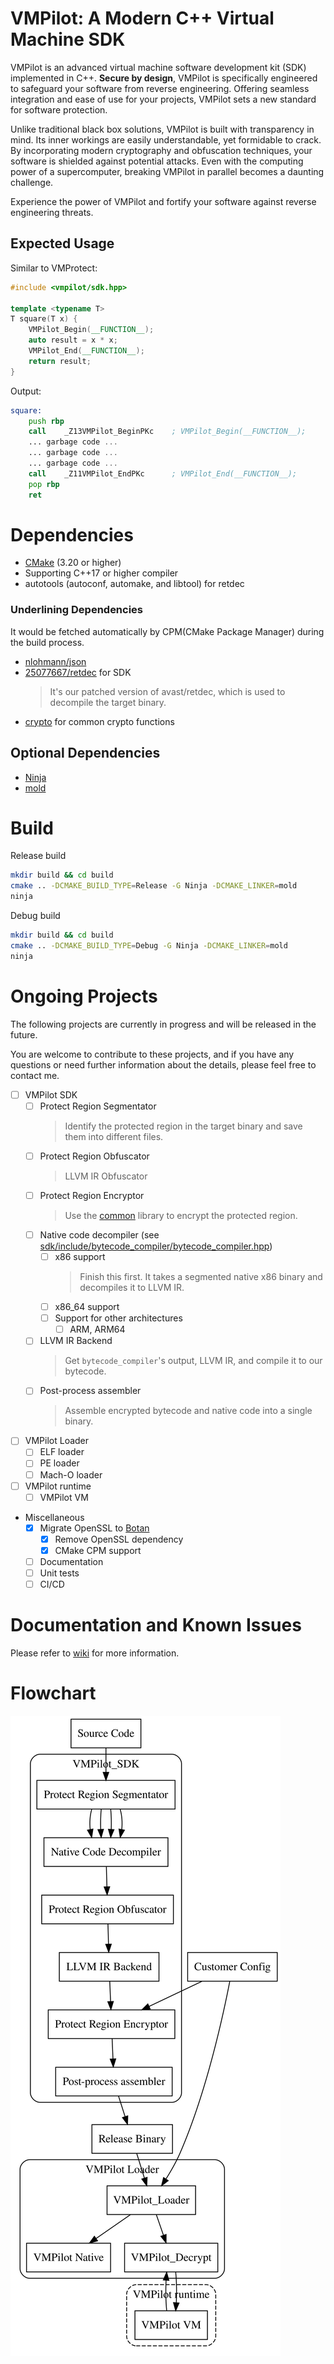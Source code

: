 # VMPilot: A Modern C++ Virtual Machine SDK

VMPilot is an advanced virtual machine software development kit (SDK) implemented in C++. **Secure by design**, VMPilot is specifically engineered to safeguard your software from reverse engineering. Offering seamless integration and ease of use for your projects, VMPilot sets a new standard for software protection.

Unlike traditional black box solutions, VMPilot is built with transparency in mind. Its inner workings are easily understandable, yet formidable to crack. By incorporating modern cryptography and obfuscation techniques, your software is shielded against potential attacks. Even with the computing power of a supercomputer, breaking VMPilot in parallel becomes a daunting challenge.

Experience the power of VMPilot and fortify your software against reverse engineering threats.

## Expected Usage
Similar to VMProtect:
```cpp
#include <vmpilot/sdk.hpp>

template <typename T>
T square(T x) {
    VMPilot_Begin(__FUNCTION__);
    auto result = x * x;
    VMPilot_End(__FUNCTION__);
    return result;
}
```

Output:
```asm
square:
    push rbp
    call    _Z13VMPilot_BeginPKc    ; VMPilot_Begin(__FUNCTION__);
    ... garbage code ...
    ... garbage code ...
    ... garbage code ...
    call    _Z11VMPilot_EndPKc      ; VMPilot_End(__FUNCTION__);
    pop rbp
    ret
```

# Dependencies
- [CMake](https://cmake.org/download/) (3.20 or higher)
- Supporting C++17 or higher compiler
- autotools (autoconf, automake, and libtool) for retdec

### Underlining Dependencies
It would be fetched automatically by CPM(CMake Package Manager) during the build process.
- [nlohmann/json](https://github.com/nlohmann/json)
- [25077667/retdec](https://github.com/25077667/retdec) for SDK
    > It's our patched version of avast/retdec, which is used to decompile the target binary.
- [crypto](https://github.com/25077667/VMPilot-crypto) for common crypto functions

## Optional Dependencies
- [Ninja](https://github.com/ninja-build/ninja)
- [mold](https://github.com/rui314/mold)

# Build
Release build
```bash
mkdir build && cd build
cmake .. -DCMAKE_BUILD_TYPE=Release -G Ninja -DCMAKE_LINKER=mold
ninja
```

Debug build
```bash
mkdir build && cd build
cmake .. -DCMAKE_BUILD_TYPE=Debug -G Ninja -DCMAKE_LINKER=mold
ninja
```

# Ongoing Projects

The following projects are currently in progress and will be released in the future.

You are welcome to contribute to these projects, and if you have any questions or need 
further information about the details, please feel free to contact me.


- [ ] VMPilot SDK
    - [ ] Protect Region Segmentator
        > Identify the protected region in the target binary and save them into different files.
    - [ ] Protect Region Obfuscator
        > LLVM IR Obfuscator
    - [ ] Protect Region Encryptor
        > Use the [common](common/) library to encrypt the protected region.
    - [ ] Native code decompiler (see [sdk/include/bytecode_compiler/bytecode_compiler.hpp](sdk/include/bytecode_compiler/bytecode_compiler.hpp))
        - [ ] x86 support
            > Finish this first.
            > It takes a segmented native x86 binary and decompiles it to LLVM IR.
        - [ ] x86_64 support
        - [ ] Support for other architectures
            - [ ] ARM, ARM64
    - [ ] LLVM IR Backend
        > Get `bytecode_compiler`'s output, LLVM IR, and compile it to our bytecode.
    - [ ] Post-process assembler
        > Assemble encrypted bytecode and native code into a single binary.

- [ ] VMPilot Loader
    - [ ] ELF loader
    - [ ] PE loader
    - [ ] Mach-O loader

- [ ] VMPilot runtime
    - [ ] VMPilot VM

- Miscellaneous
    - [x] Migrate OpenSSL to [Botan](https://github.com/randombit/botan)
        - [x] Remove OpenSSL dependency
        - [x] CMake CPM support
    - [ ] Documentation
    - [ ] Unit tests
    - [ ] CI/CD

# Documentation and Known Issues

Please refer to [wiki](/wiki) for more information.

# Flowchart
![](/assets/outline.svg)